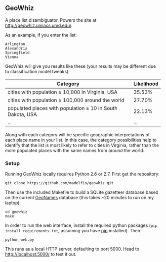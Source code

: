 ## GeoWhiz

A place list disambiguator.  Powers the site at
<http://geowhiz.umiacs.umd.edu/>.

As an example, if you enter the list:

    Arlington
    Alexandria
    Springfield
    Vienna

GeoWhiz will give you results like these (your results may be different due to
classification model tweaks):

| Category                                                       | Likelihood |
| -------------------------------------------------------------- | ---------- |
| cities with population ≥ 10,000 in Virginia, USA               | 35.53%     |
| cities with population ≥ 100,000 around the world              | 27.70%     |
| populated places with population ≥ 10 in South Dakota, USA     | 22.13%     |
| ...                                                            | ...        |

Along with each category will be specific geographic interpretations of each
place name in your list.  In this case, the category possibilities help to
identify that the list is most likely to refer to cities in Virginia, rather
than the more populated places with the same names from around the world.

### Setup

Running GeoWhiz locally requires Python 2.6 or 2.7.  First get the repository:

    git clone https://github.com/madelfio/geowhiz.git

Then use the included Makefile to build a SQLite gazetteer database based on
the current [GeoNames](http://www.geonames.org/) database (this takes ~20
minutes to run on my laptop):

    cd geowhiz
    make

In order to run the web interface, install the required python packages (`pip
install requirements.txt`, assuming you have [pip](http://pip-installer)
installed).  Then:

    python web.py

This runs as a local HTTP server, defaulting to port 5000.  Head to
<http://localhost:5000/> to test it out.
